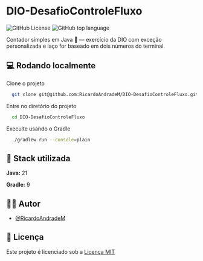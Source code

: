 # DIO-DesafioControleFluxo

![GitHub License](https://img.shields.io/github/license/RicardoAndradeM/DIO-DesafioControleFluxo)
![GitHub top language](https://img.shields.io/github/languages/top/RicardoAndradeM/DIO-DesafioControleFluxo)

Contador simples em Java 🧮 — exercício da DIO com exceção personalizada e laço for baseado em dois números do terminal.

## 💻 Rodando localmente

Clone o projeto

```bash
  git clone git@github.com:RicardoAndradeM/DIO-DesafioControleFluxo.git
```

Entre no diretório do projeto

```bash
  cd DIO-DesafioControleFluxo
```

Execulte usando o Gradle

```bash
  ./gradlew run --console=plain
```

## 🚀 Stack utilizada

**Java:** 21

**Gradle:** 9


## 👨‍💻 Autor

- [@RicardoAndradeM](https://github.com/RicardoAndradeM)


## 📜 Licença

Este projeto é licenciado sob a [Licença MIT](https://github.com/RicardoAndradeM/DIO-DesafioControleFluxo/blob/master/LICENSE)
